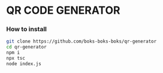 # QR CODE GENERATOR

### How to install

```bash
git clone https://github.com/boks-boks-boks/qr-generator
cd qr-generator
npm i
npx tsc
node index.js
```
